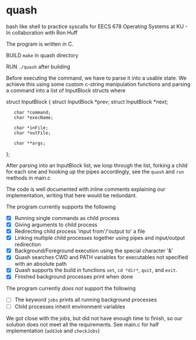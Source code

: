 # quash
bash like shell to practice syscalls for EECS 678 Operating Systems at KU - In collaboration with Ron Huff

The program is written in C.

BUILD
`make` in quash directory

RUN
`./quash` after building

Before executing the command, we have to parse it into a usable state. We achieve this using some custom c-string manipulation functions and parsing a command into a list of InputBlock structs where

struct InputBlock {
       struct InputBlock *prev;
       struct InputBlock *next;

       char *command;
       char *execName;

       char *inFile;
       char *outFile;

       char **args;
};

After parsing into an InputBlock list, we loop through the list, forking a child for each one and hooking up the pipes accordingly, see the `quash` and `run` methods in main.c

The code is well documented with inline comments explaining our implementation, writing that here would be redundant.


The program currently supports the following
- [x] Running single commands as child process
- [x] Giving arguments to child process
- [x] Redirecting child process 'input from'/'output to' a file
- [x] Linking multiple child processes together using pipes and input/output redirection
- [x] Background/Foreground execution using the special character '&'
- [x] Quash searches CWD and PATH variables for executables not specified with an absolute path
- [x] Quash supports the build in functions `set`, `cd *dir*`, `quit`, and `exit`.
- [x] Finished background processes print when done

The program currently *does not* support the following
- [ ] The keyword `jobs` prints all running background processes
- [ ] Child processes inherit environment variables

We got close with the jobs, but did not have enough time to finish, so our solution does not meet all the requirements. See main.c for half implementation (`addJob` and `checkJobs`)